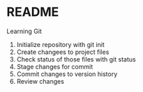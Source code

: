 # README #
Learning Git
1. Initialize repository with git init
2. Create changees to project files
3. Check status of those files with git status
4. Stage changes for commit
5. Commit changes to version history
6. Review changes
